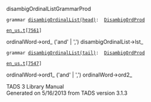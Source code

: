 ---
---
<span class="title">disambigOrdinalList</span><span class="type">GrammarProd</span>

`grammar `<span class="classExtLink">[`disambigOrdinalList(head)`](../object/disambigOrdinalList(head).html)</span>` :   `[`DisambigOrdProd`](../object/DisambigOrdProd.html)

[`en_us.t`](../file/en_us.t.html)`[`[`7561`](../source/en_us.t.html#7561)`]`

<div class="gramrule">

ordinalWord-\>ord\_ ('and' \| ',') disambigOrdinalList-\>lst\_  

</div>

`grammar `<span class="classExtLink">[`disambigOrdinalList(tail)`](../object/disambigOrdinalList(tail).html)</span>` :   `[`DisambigOrdProd`](../object/DisambigOrdProd.html)

[`en_us.t`](../file/en_us.t.html)`[`[`7547`](../source/en_us.t.html#7547)`]`

<div class="gramrule">

ordinalWord-\>ord1\_ ('and' \| ',') ordinalWord-\>ord2\_

</div>

<div class="ftr">

TADS 3 Library Manual  
Generated on 5/16/2013 from TADS version 3.1.3

</div>
